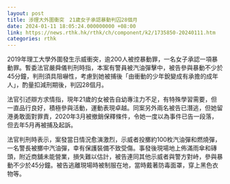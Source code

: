```yaml
---
layout: post
title: 涉理大外圍衝突　21歲女子承認暴動判囚28個月
date: 2024-01-11 18:05:24.000000000 +08:00
link: https://news.rthk.hk/rthk/ch/component/k2/1735850-20240111.htm
categories: rthk
---
```


2019年理工大學外圍發生示威衝突，逾200人被控暴動罪，一名女子承認一項暴動罪。暫委法官嚴舜儀判刑時指，本案有警員被汽油彈擊中，被告參與暴動不少於45分鐘，判刑須具阻嚇性，考慮到她被捕後「由衝動的少年銳變成有承擔的成年人」，酌量扣減刑期後，判囚28個月。

法官引述辯方求情指，現年21歲的女被告自幼專注力不足，有特殊學習需要，但一直品行良好，積極參與活動，運動表現卓越。同案另外兩名被告已潛逃，但她留港勇敢面對罪責，2020年3月被撤銷保釋條件，令她一度以為事件已告一段落，但去年5月再被捕及起訴。

法官判刑時表示，案發當日情況愈演激烈，示威者投擲約100枚汽油彈和燃燒彈，一名警長被擲中汽油彈，幸有保護裝備不致受傷。事發後現場地上佈滿雨傘和磚頭，附近商舖未能營業，損失難以估計，被告連同其他示威者與警方對峙，參與暴動不少於45分鐘。被告逃離現場時被制服在地，當時戴著防毒面罩，穿上黑色衣物等。
